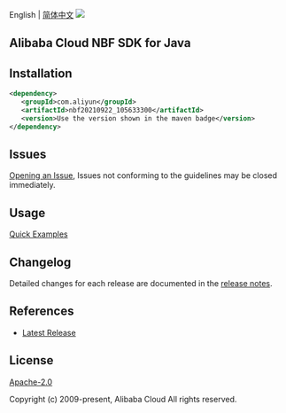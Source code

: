English | [简体中文](README-CN.md)
![](https://aliyunsdk-pages.alicdn.com/icons/AlibabaCloud.svg)

## Alibaba Cloud NBF SDK for Java

## Installation

```xml
<dependency>
   <groupId>com.aliyun</groupId>
   <artifactId>nbf20210922_105633300</artifactId>
   <version>Use the version shown in the maven badge</version>
</dependency>
```

## Issues
[Opening an Issue](https://github.com/aliyun/alibabacloud-java-sdk/issues/new), Issues not conforming to the guidelines may be closed immediately.

## Usage
[Quick Examples](https://github.com/aliyun/alibabacloud-java-sdk/blob/master/docs/0-Examples-EN.md#quick-examples)

## Changelog
Detailed changes for each release are documented in the [release notes](./ChangeLog.txt).

## References
* [Latest Release](https://github.com/aliyun/alibabacloud-java-sdk/)

## License
[Apache-2.0](http://www.apache.org/licenses/LICENSE-2.0)

Copyright (c) 2009-present, Alibaba Cloud All rights reserved.
